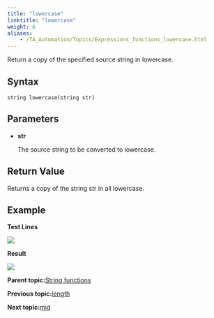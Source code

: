 ```yaml
--- 
title: "lowercase"
linktitle: "lowercase"
weight: 6
aliases: 
    - /TA_Automation/Topics/Expressions_functions_lowercase.html
---
```


Return a copy of the specified source string in lowercase.

## Syntax

`string lowercase(string str)`

## Parameters

-   **str**

    The source string to be converted to lowercase.


## Return Value

Returns a copy of the string str in all lowercase.

## Example

**Test Lines**

![](/images//Images/automationguide_stringfunction_lowercase_pgm.png)

**Result**

![](/images//Images/automationguide_stringfunction_lowercase_res.png)

**Parent topic:**[String functions](/TA_Automation/Topics/Expressions_string_functions.html)

**Previous topic:**[length](/TA_Automation/Topics/Expressions_functions_length.html)

**Next topic:**[mid](/TA_Automation/Topics/Expressions_functions_mid.html)

